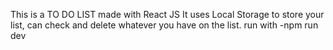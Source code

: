 This is a TO DO LIST made with React JS
It uses Local Storage to store your list, can check and delete whatever you have on the list.
run with -npm run dev
